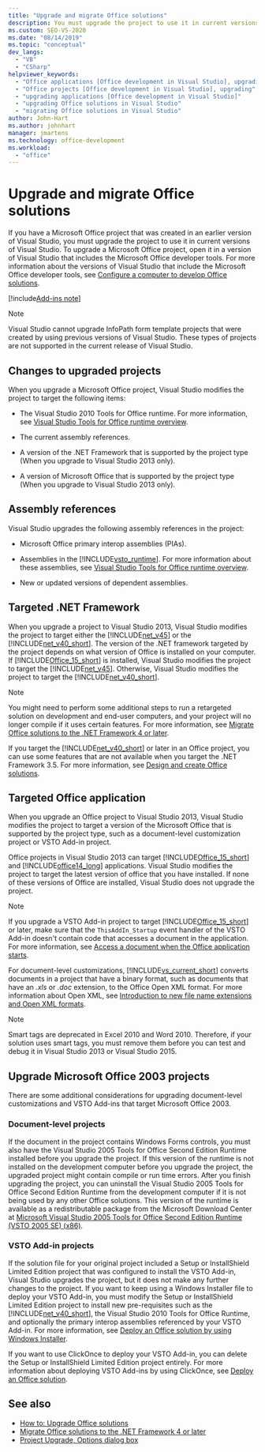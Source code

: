 ```yaml
---
title: "Upgrade and migrate Office solutions"
description: You must upgrade the project to use it in current versions of Visual Studio if you have a Offince project that was created in an earlier version of Visual Studio.
ms.custom: SEO-VS-2020
ms.date: "08/14/2019"
ms.topic: "conceptual"
dev_langs:
  - "VB"
  - "CSharp"
helpviewer_keywords:
  - "Office applications [Office development in Visual Studio], upgrading"
  - "Office projects [Office development in Visual Studio], upgrading"
  - "upgrading applications [Office development in Visual Studio]"
  - "upgrading Office solutions in Visual Studio"
  - "migrating Office solutions in Visual Studio"
author: John-Hart
ms.author: johnhart
manager: jmartens
ms.technology: office-development
ms.workload:
  - "office"
---
```

# Upgrade and migrate Office solutions
  If you have a Microsoft Office project that was created in an earlier version of Visual Studio, you must upgrade the project to use it in current versions of Visual Studio. To upgrade a Microsoft Office project, open it in a version of Visual Studio that includes the Microsoft Office developer tools. For more information about the versions of Visual Studio that include the Microsoft Office developer tools, see [Configure a computer to develop Office solutions](../vsto/configuring-a-computer-to-develop-office-solutions.md).

[!include[Add-ins note](includes/addinsnote.md)]

> [!NOTE]
> Visual Studio cannot upgrade InfoPath form template projects that were created by using previous versions of Visual Studio. These types of projects are not supported in the current release of Visual Studio.

## Changes to upgraded projects
 When you upgrade a Microsoft Office project, Visual Studio modifies the project to target the following items:

- The Visual Studio 2010 Tools for Office runtime. For more information, see [Visual Studio Tools for Office runtime overview](../vsto/visual-studio-tools-for-office-runtime-overview.md).

- The current assembly references.

- A version of the .NET Framework that is supported by the project type (When you upgrade to Visual Studio 2013 only).

- A version of Microsoft Office that is supported by the project type (When you upgrade to Visual Studio 2013 only).

## Assembly references
 Visual Studio upgrades the following assembly references in the project:

- Microsoft Office primary interop assemblies (PIAs).

- Assemblies in the [!INCLUDE[vsto_runtime](../vsto/includes/vsto-runtime-md.md)]. For more information about these assemblies, see [Visual Studio Tools for Office runtime overview](../vsto/visual-studio-tools-for-office-runtime-overview.md).

- New or updated versions of dependent assemblies.

## Targeted .NET Framework
 When you upgrade a project to Visual Studio 2013, Visual Studio modifies the project to target either the [!INCLUDE[net_v45](../vsto/includes/net-v45-md.md)] or the [!INCLUDE[net_v40_short](../sharepoint/includes/net-v40-short-md.md)]. The version of the .NET framework targeted by the project depends on what version of Office is installed on your computer. If [!INCLUDE[Office_15_short](../vsto/includes/office-15-short-md.md)] is installed, Visual Studio modifies the project to target the [!INCLUDE[net_v45](../vsto/includes/net-v45-md.md)]. Otherwise, Visual Studio modifies the project to target the [!INCLUDE[net_v40_short](../sharepoint/includes/net-v40-short-md.md)].

> [!NOTE]
> You might need to perform some additional steps to run a retargeted solution on development and end-user computers, and your project will no longer compile if it uses certain features. For more information, see [Migrate Office solutions to the .NET Framework 4 or later](../vsto/migrating-office-solutions-to-the-dotnet-framework-4-or-later.md).

 If you target the [!INCLUDE[net_v40_short](../sharepoint/includes/net-v40-short-md.md)] or later in an Office project, you can use some features that are not available when you target the .NET Framework 3.5. For more information, see [Design and create Office solutions](../vsto/designing-and-creating-office-solutions.md).

## Targeted Office application
 When you upgrade an Office project to Visual Studio 2013, Visual Studio modifies the project to target a version of the Microsoft Office that is supported by the project type, such as a document-level customization project or VSTO Add-in project.

 Office projects in Visual Studio 2013 can target [!INCLUDE[Office_15_short](../vsto/includes/office-15-short-md.md)] and [!INCLUDE[office14_long](../vsto/includes/office14-long-md.md)] applications. Visual Studio modifies the project to target the latest version of office that you have installed. If none of these versions of Office are installed, Visual Studio does not upgrade the project.

> [!NOTE]
> If you upgrade a VSTO Add-in project to target [!INCLUDE[Office_15_short](../vsto/includes/office-15-short-md.md)] or later, make sure that the `ThisAddIn_Startup` event handler of the VSTO Add-in doesn't contain code that accesses a document in the application. For more information, see [Access a document when the Office application starts](../vsto/programming-vsto-add-ins.md#AccessingDocuments).

 For document-level customizations, [!INCLUDE[vs_current_short](../sharepoint/includes/vs-current-short-md.md)] converts documents in a project that have a binary format, such as documents that have an *.xls* or *.doc* extension, to the Office Open XML format. For more information about Open XML, see [Introduction to new file name extensions and Open XML formats](https://support.office.com/en-nz/article/Introduction-to-new-file-name-extensions-eca81dcb-5626-4e5b-8362-524d13ae4ec1).

> [!NOTE]
> Smart tags are deprecated in Excel 2010 and Word 2010. Therefore, if your solution uses smart tags, you must remove them before you can test and debug it in Visual Studio 2013 or Visual Studio 2015.

## Upgrade Microsoft Office 2003 projects
 There are some additional considerations for upgrading document-level customizations and VSTO Add-ins that target Microsoft Office 2003.

### Document-level projects
 If the document in the project contains Windows Forms controls, you must also have the Visual Studio 2005 Tools for Office Second Edition Runtime installed before you upgrade the project. If this version of the runtime is not installed on the development computer before you upgrade the project, the upgraded project might contain compile or run time errors. After you finish upgrading the project, you can uninstall the Visual Studio 2005 Tools for Office Second Edition Runtime from the development computer if it is not being used by any other Office solutions. This version of the runtime is available as a redistributable package from the Microsoft Download Center at [Microsoft Visual Studio 2005 Tools for Office Second Edition Runtime (VSTO 2005 SE) (x86)](https://www.microsoft.com/download/details.aspx?id=2392).

### VSTO Add-in projects
 If the solution file for your original project included a Setup or InstallShield Limited Edition project that was configured to install the VSTO Add-in, Visual Studio upgrades the project, but it does not make any further changes to the project. If you want to keep using a Windows Installer file to deploy your VSTO Add-in, you must modify the Setup or InstallShield Limited Edition project to install new pre-requisites such as the [!INCLUDE[net_v40_short](../sharepoint/includes/net-v40-short-md.md)], the Visual Studio 2010 Tools for Office Runtime, and optionally the primary interop assemblies referenced by your VSTO Add-in. For more information, see [Deploy an Office solution by using Windows Installer](../vsto/deploying-a-vsto-solution-by-using-windows-installer.md).

 If you want to use ClickOnce to deploy your VSTO Add-in, you can delete the Setup or InstallShield Limited Edition project entirely. For more information about deploying VSTO Add-ins by using ClickOnce, see [Deploy an Office solution](../vsto/deploying-an-office-solution.md).

## See also
- [How to: Upgrade Office solutions](/previous-versions/4bez6837(v=vs.140))
- [Migrate Office solutions to the .NET Framework 4 or later](../vsto/migrating-office-solutions-to-the-dotnet-framework-4-or-later.md)
- [Project Upgrade, Options dialog box](../vsto/project-upgrade-options-dialog-box.md)